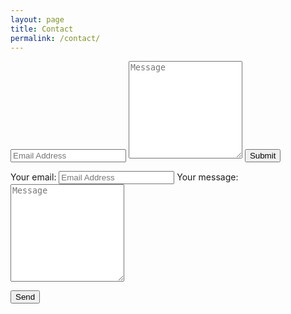 ```yaml
---
layout: page
title: Contact
permalink: /contact/
---
```

<div>

<form class="wj-contact" action="https://formspree.io/f/xnqorjjq" method="POST">
    <input type="text" name="_replyto" placeholder="Email Address">
    <textarea type="text" name="message" rows="10" placeholder="Message"></textarea>
    <input type="submit" value="Submit">
</form>


<form class="wj-contact" action="https://formspree.io/f/xnqorjjq" method="POST">
  <label>
    Your email:
    <input type="text" name="_replyto" placeholder="Email Address">
  </label>
  <label>
    Your message:
    <textarea rows="10" name="message" placeholder="Message"></textarea>
  </label>

  <!-- your other form fields go here -->

  <button type="submit">Send</button>
</form
</div>

